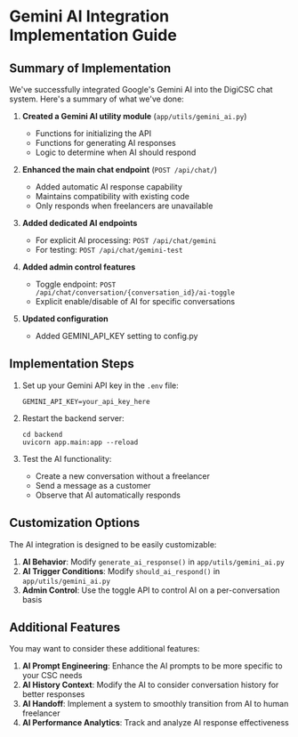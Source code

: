 # Gemini AI Integration Implementation Guide

## Summary of Implementation

We've successfully integrated Google's Gemini AI into the DigiCSC chat system. Here's a summary of what we've done:

1. **Created a Gemini AI utility module** (`app/utils/gemini_ai.py`)
   - Functions for initializing the API
   - Functions for generating AI responses
   - Logic to determine when AI should respond

2. **Enhanced the main chat endpoint** (`POST /api/chat/`) 
   - Added automatic AI response capability
   - Maintains compatibility with existing code
   - Only responds when freelancers are unavailable

3. **Added dedicated AI endpoints**
   - For explicit AI processing: `POST /api/chat/gemini`
   - For testing: `POST /api/chat/gemini-test`

4. **Added admin control features**
   - Toggle endpoint: `POST /api/chat/conversation/{conversation_id}/ai-toggle`
   - Explicit enable/disable of AI for specific conversations

5. **Updated configuration**
   - Added GEMINI_API_KEY setting to config.py

## Implementation Steps

1. Set up your Gemini API key in the `.env` file:
   ```
   GEMINI_API_KEY=your_api_key_here
   ```

2. Restart the backend server:
   ```
   cd backend
   uvicorn app.main:app --reload
   ```

3. Test the AI functionality:
   - Create a new conversation without a freelancer
   - Send a message as a customer
   - Observe that AI automatically responds

## Customization Options

The AI integration is designed to be easily customizable:

1. **AI Behavior**: Modify `generate_ai_response()` in `app/utils/gemini_ai.py`
2. **AI Trigger Conditions**: Modify `should_ai_respond()` in `app/utils/gemini_ai.py`
3. **Admin Control**: Use the toggle API to control AI on a per-conversation basis

## Additional Features

You may want to consider these additional features:

1. **AI Prompt Engineering**: Enhance the AI prompts to be more specific to your CSC needs
2. **AI History Context**: Modify the AI to consider conversation history for better responses
3. **AI Handoff**: Implement a system to smoothly transition from AI to human freelancer
4. **AI Performance Analytics**: Track and analyze AI response effectiveness
